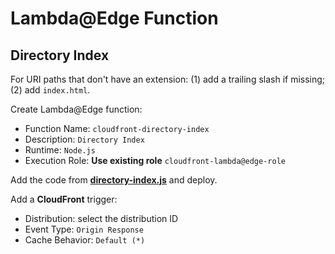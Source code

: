 # Lambda@Edge Function
## Directory Index

For URI paths that don't have an extension: (1) add a trailing slash if missing; (2) add `index.html`.

Create Lambda@Edge function:

- Function Name: `cloudfront-directory-index`
- Description: `Directory Index`
- Runtime: `Node.js`
- Execution Role: **Use existing role** `cloudfront-lambda@edge-role`

Add the code from **[directory-index.js](directory-index.js)** and deploy.

Add a **CloudFront** trigger:

- Distribution: select the distribution ID
- Event Type: `Origin Response`
- Cache Behavior: `Default (*)`
